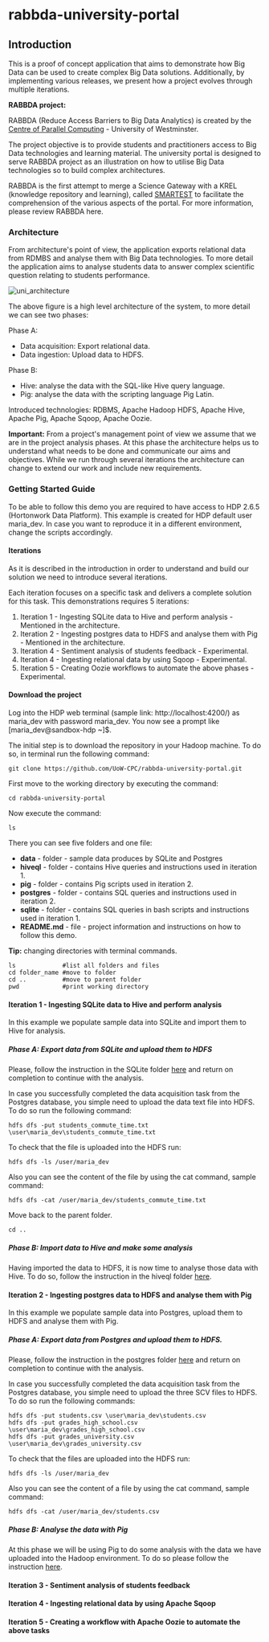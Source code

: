 # rabbda-university-portal

## Introduction
This is a proof of concept application that aims to demonstrate how Big Data can be used to create complex Big Data solutions.
Additionally, by implementing various releases, we present how a project evolves through multiple iterations.


__RABBDA project:__

RABBDA (Reduce Access Barriers to Big Data Analytics) is created by the [Centre of Parallel Computing](https://www.westminster.ac.uk/research/groups-and-centres/centre-for-parallel-computing) - University of Westminster.

The project objective is to provide students and practitioners access to Big Data technologies and learning material. The university portal is designed to serve RABBDA project as an illustration on how to utilise Big Data technologies so to build complex architectures.

RABBDA is the first attempt to merge a Science Gateway with a KREL (knowledge repository and learning), called [SMARTEST](https://smartest-repo.herokuapp.com/) to facilitate the comprehension of the various aspects of the portal.
For more information, please review RABBDA here.


### Architecture

From architecture's point of view, the application exports relational data from RDMBS and analyse them with Big Data technologies.
To more detail the application aims to analyse students data to answer complex scientific question relating to students performance.

![uni_architecture](https://user-images.githubusercontent.com/32298274/84429346-a3848480-ac30-11ea-96f3-e7141a37b7fe.png)


The above figure is a high level architecture of the system, to more detail we can see two phases:

Phase A:
 * Data acquisition: Export relational data.
 * Data ingestion: Upload data to HDFS.

 Phase B:
 * Hive: analyse the data with the SQL-like Hive query language.
 * Pig: analyse the data with the scripting language Pig Latin.

Introduced technologies: RDBMS, Apache Hadoop HDFS, Apache Hive, Apache Pig, Apache Sqoop, Apache Oozie.

__Important:__ From a project's management point of view we assume that we are in the project analysis phases.
At this phase the architecture helps us to understand what needs to be done and communicate our aims and objectives.
While we run through several iterations the architecture can change to extend our work and include new requirements.

### Getting Started Guide

To be able to follow this demo you are required to have access to HDP 2.6.5 (Hortonwork Data Platform).
This example is created for HDP default user maria_dev. In case you want to reproduce it in a different environment, change the scripts accordingly.

#### Iterations

As it is described in the introduction in order to understand and build our solution we need to introduce several iterations.

Each iteration focuses on a specific task and delivers a complete solution for this task. This demonstrations requires 5 iterations:
1. Iteration 1 - Ingesting SQLite data to Hive and perform analysis  - Mentioned in the architecture.
2. Iteration 2 - Ingesting postgres data to HDFS and analyse them with Pig - Mentioned in the architecture.
3. Iteration 4 - Sentiment analysis of students feedback - Experimental.
4. Iteration 4 - Ingesting relational data by using Sqoop - Experimental.
5. Iteration 5 - Creating Oozie workflows to automate the above phases - Experimental.

#### Download the project

Log into the HDP web terminal (sample link: http://localhost:4200/) as maria_dev with password maria_dev.
You now see a prompt like [maria_dev@sandbox-hdp ~]$.

The initial step is to download the repository in your Hadoop machine. To do so, in terminal run the following command:
 ```
 git clone https://github.com/UoW-CPC/rabbda-university-portal.git
 ```
First move to the working directory by executing the command:
 ```
 cd rabbda-university-portal
 ```
 Now execute the command:
 ```
 ls
 ```
 There you can see five folders and one file:
  * __data__ - folder - sample data produces by SQLite and Postgres
  * __hiveql__ - folder - contains Hive queries and instructions used in iteration 1.
  * __pig__ - folder - contains Pig scripts used in iteration 2.
  * __postgres__ - folder - contains SQL queries and instructions used in iteration 2.
  * __sqlite__ - folder - contains SQL queries in bash scripts and instructions used in iteration 1.
  * __README.md__ - file - project information and instructions on how to follow this demo.



__Tip:__ changing directories with terminal commands.
 ```
 ls             #list all folders and files
 cd folder_name #move to folder
 cd ..          #move to parent folder
 pwd            #print working directory
 ```



#### Iteration 1 - Ingesting SQLite data to Hive and perform analysis

In this example we populate sample data into SQLite and import them to Hive for analysis.

##### Phase A: Export data from SQLite and upload them to HDFS

Please, follow the instruction in the SQLite folder [here](https://github.com/UoW-CPC/rabbda-university-portal/tree/master/sqlite#sqlite-demo)
and return on completion to continue with the analysis.

In case you successfully completed the data acquisition task from the Postgres database, you simple need to upload the data text file into HDFS.
To do so run the following command:

```
hdfs dfs -put students_commute_time.txt \user\maria_dev\students_commute_time.txt
```
To check that the file is uploaded into the HDFS run:
```
hdfs dfs -ls /user/maria_dev
```
Also you can see the content of the file by using the cat command, sample command:
```
hdfs dfs -cat /user/maria_dev/students_commute_time.txt
```
Move back to the parent folder.
```
cd ..
```

##### Phase B: Import data to Hive and make some analysis

Having imported the data to HDFS, it is now time to analyse those data with Hive. To do so, follow the instruction in the hiveql folder [here](https://github.com/UoW-CPC/rabbda-university-portal/tree/master/hiveql#hive-analysis).


#### Iteration 2 - Ingesting postgres data to HDFS and analyse them with Pig

In this example we populate sample data into Postgres, upload them to HDFS and analyse them with Pig.

##### Phase A: Export data from Postgres and upload them to HDFS.

Please, follow the instruction in the postgres folder [here](https://github.com/UoW-CPC/rabbda-university-portal/tree/master/postgres#postgres-demo)
and return on completion to continue with the analysis.

In case you successfully completed the data acquisition task from the Postgres database, you simple need to upload the three SCV files to HDFS.
To do so run the following commands:

```
hdfs dfs -put students.csv \user\maria_dev\students.csv
hdfs dfs -put grades_high_school.csv \user\maria_dev\grades_high_school.csv
hdfs dfs -put grades_university.csv \user\maria_dev\grades_university.csv
```
To check that the files are uploaded into the HDFS run:
```
hdfs dfs -ls /user/maria_dev
```
Also you can see the content of a file by using the cat command, sample command:
```
hdfs dfs -cat /user/maria_dev/students.csv
```

##### Phase B: Analyse the data with Pig

At this phase we will be using Pig to do some analysis with the data we have uploaded into the Hadoop environment. To do so please follow the instruction [here](https://github.com/UoW-CPC/rabbda-university-portal/tree/master/pig#pig-analysis).

#### Iteration 3 - Sentiment analysis of students feedback

#### Iteration 4 - Ingesting relational data by using Apache Sqoop

#### Iteration 5 - Creating a workflow with Apache  Oozie to automate the above tasks

